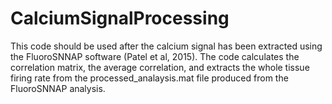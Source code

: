 # CalciumSignalProcessing

This code should be used after the calcium signal has been extracted using the FluoroSNNAP software (Patel et al, 2015). The code calculates the correlation matrix, the average correlation, and extracts the whole tissue firing rate from the processed_analaysis.mat file produced from the FluoroSNNAP analysis. 
